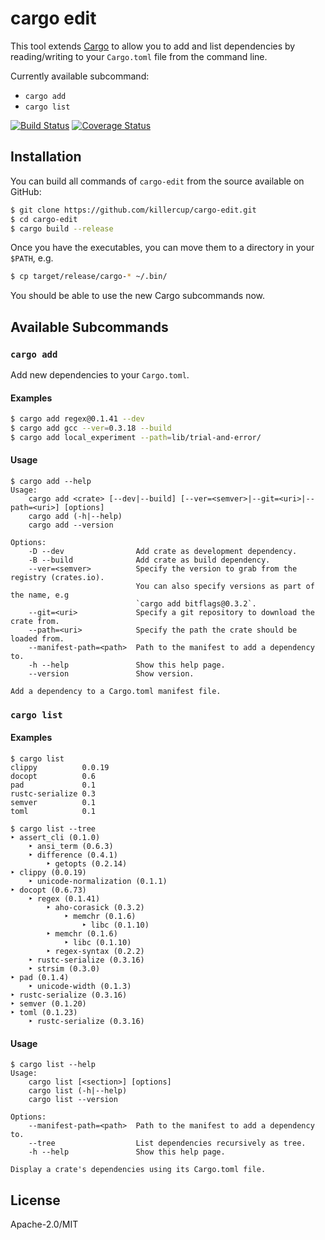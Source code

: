 # cargo edit

This tool extends [Cargo](http://doc.crates.io/) to allow you to add and list dependencies by reading/writing to your `Cargo.toml` file from the command line.

Currently available subcommand:

- `cargo add`
- `cargo list`

[![Build Status](https://travis-ci.org/killercup/cargo-edit.svg?branch=master)](https://travis-ci.org/killercup/cargo-edit)
[![Coverage Status](https://coveralls.io/repos/killercup/cargo-edit/badge.svg?branch=master&service=github)](https://coveralls.io/github/killercup/cargo-edit?branch=master)


## Installation

You can build all commands of `cargo-edit` from the source available on GitHub:

```sh
$ git clone https://github.com/killercup/cargo-edit.git
$ cd cargo-edit
$ cargo build --release
```

Once you have the executables, you can move them to a directory in your `$PATH`, e.g.

```sh
$ cp target/release/cargo-* ~/.bin/
```

You should be able to use the new Cargo subcommands now.

## Available Subcommands

### `cargo add`

Add new dependencies to your `Cargo.toml`.

#### Examples

```sh
$ cargo add regex@0.1.41 --dev
$ cargo add gcc --ver=0.3.18 --build
$ cargo add local_experiment --path=lib/trial-and-error/
```

#### Usage

```plain
$ cargo add --help
Usage:
    cargo add <crate> [--dev|--build] [--ver=<semver>|--git=<uri>|--path=<uri>] [options]
    cargo add (-h|--help)
    cargo add --version

Options:
    -D --dev                Add crate as development dependency.
    -B --build              Add crate as build dependency.
    --ver=<semver>          Specify the version to grab from the registry (crates.io).
                            You can also specify versions as part of the name, e.g
                            `cargo add bitflags@0.3.2`.
    --git=<uri>             Specify a git repository to download the crate from.
    --path=<uri>            Specify the path the crate should be loaded from.
    --manifest-path=<path>  Path to the manifest to add a dependency to.
    -h --help               Show this help page.
    --version               Show version.

Add a dependency to a Cargo.toml manifest file.
```

### `cargo list`

#### Examples

```plain
$ cargo list
clippy          0.0.19
docopt          0.6
pad             0.1
rustc-serialize 0.3
semver          0.1
toml            0.1
```

```plain
$ cargo list --tree
‣ assert_cli (0.1.0)
    ‣ ansi_term (0.6.3)
    ‣ difference (0.4.1)
        ‣ getopts (0.2.14)
‣ clippy (0.0.19)
    ‣ unicode-normalization (0.1.1)
‣ docopt (0.6.73)
    ‣ regex (0.1.41)
        ‣ aho-corasick (0.3.2)
            ‣ memchr (0.1.6)
                ‣ libc (0.1.10)
        ‣ memchr (0.1.6)
            ‣ libc (0.1.10)
        ‣ regex-syntax (0.2.2)
    ‣ rustc-serialize (0.3.16)
    ‣ strsim (0.3.0)
‣ pad (0.1.4)
    ‣ unicode-width (0.1.3)
‣ rustc-serialize (0.3.16)
‣ semver (0.1.20)
‣ toml (0.1.23)
    ‣ rustc-serialize (0.3.16)
```

#### Usage

```plain
$ cargo list --help
Usage:
    cargo list [<section>] [options]
    cargo list (-h|--help)
    cargo list --version

Options:
    --manifest-path=<path>  Path to the manifest to add a dependency to.
    --tree                  List dependencies recursively as tree.
    -h --help               Show this help page.

Display a crate's dependencies using its Cargo.toml file.
```

## License

Apache-2.0/MIT
